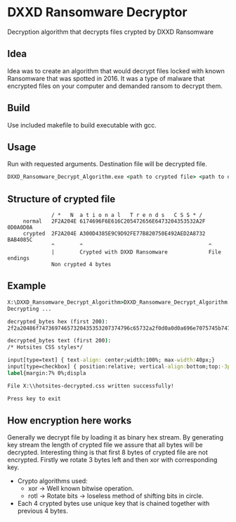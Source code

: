 # DXXD Ransomware Decryptor
Decryption algorithm that decrypts files crypted by DXXD Ransomware

## Idea
Idea was to create an algorithm that would decrypt files locked with known Ransomware that was spotted in 2016. It was a type of malware that encrypted files on your computer and demanded ransom to decrypt them.  
## Build
Use included makefile to build executable with gcc.
## Usage
Run with requested arguments. Destination file will be decrypted file.
```cmd
DXXD_Ransomware_Decrypt_Algorithm.exe <path to crypted file> <path to destination file>
```
## Structure of crypted file
```
              / *   N  a t i o n a l   T r e n d s   C S S * /
     normal   2F2A204E 6174696F6E616C205472656E6473204353532A2F 0D0A0D0A
     crypted  2F2A204E A300D4385E9C9D92FE77B820750E492AED2A8732 BAB4085C
              ^        ^                                        ^
              |        Crypted with DXXD Ransomware             File endings
              Non crypted 4 bytes
```
## Example
```cmd
X:\DXXD_Ransomware_Decrypt_Algorithm>DXXD_Ransomware_Decrypt_Algorithm.exe "X:\\hotsites.cssdxxd" "X:\\hotsites-decrypted.css"
Decrypting ...

decrypted_bytes hex (first 200):
2f2a20486f74736974657320435353207374796c65732a2f0d0a0d0a696e7075745b747970653d746578745d207b20746578742d616c69676e3a2063656e7465723b77696474683a313030253b206d61782d77696474683a343070783b7d200d0a696e7075745b747970653d636865636b626f785d207b20706f736974696f6e3a72656c61746976653b20766572746963616c2d616c69676e3a626f74746f6d3b746f703a2d3370783b207d200d0a6c6162656c7b6d617267696e3a37252030253b646973706c61

decrypted_bytes text (first 200):
/* Hotsites CSS styles*/

input[type=text] { text-align: center;width:100%; max-width:40px;}
input[type=checkbox] { position:relative; vertical-align:bottom;top:-3px; }
label{margin:7% 0%;displa

File X:\\hotsites-decrypted.css written successfully!

Press key to exit
```
## How encryption here works
Generally we decrypt file by loading it as binary hex stream. By generating key stream the length of crypted file we assure that all bytes will be decrypted. Interesting thing is that first 8 bytes of crypted file are not encrypted. Firstly we rotate 3 bytes left and then xor with corresponding key.

* Crypto algorithms used:
  * xor  -> Well known bitwise operation.
  * rotl -> Rotate bits -> loseless method of shifting bits in circle.
* Each 4 crypted bytes use unique key that is chained together with previous 4 bytes.


